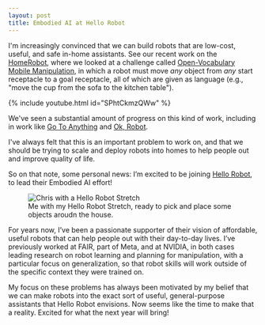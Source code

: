 ```yaml
---
layout: post
title: Embodied AI at Hello Robot
---
```


I'm increasingly convinced that we can build robots that are low-cost, useful, and safe in-home assistants. See our recent work on the [HomeRobot](https://github.com/facebookresearch/home-robot), where we looked at a challenge called [Open-Vocabulary Mobile Manipulation](https://ovmm.github.io/), in which a robot must move *any* object from *any* start receptacle to a goal receptacle, all of which are given as language (e.g., "move the cup from the sofa to the kitchen table").


{% include youtube.html id="SPhtCkmzQWw" %}  

We've seen a substantial amount of progress on this kind of work, including in work like [Go To Anything](https://theophilegervet.github.io/projects/goat/) and [Ok, Robot](https://ok-robot.github.io/).

I've always felt that this is an important problem to work on, and that we should be trying to scale and deploy robots into homes to help people out and improve quality of life.

So on that note, some personal news: I’m excited to be joining [Hello Robot](https://hello-robot.com/), to lead their Embodied AI effort!


<figure>
  <img src="{{ site.url }}/images/hello_robot_chris.jpg" alt="Chris with a Hello Robot Stretch">
  <figcaption>Me with my Hello Robot Stretch, ready to pick and place some objects aroudn the house.</figcaption>
</figure>


For years now, I’ve been a passionate supporter of their vision of affordable, useful robots that can help people out with their day-to-day lives. I’ve previously worked at FAIR, part of Meta, and at NVIDIA, in both cases leading research on robot learning and planning for manipulation, with a particular focus on generalization, so that robot skills will work outside of the specific context they were trained on.

My focus on these problems has always been motivated by my belief that we can make robots into the exact sort of useful, general-purpose assistants that Hello Robot envisions. Now seems like the time to make that a reality. Excited for what the next year will bring!
